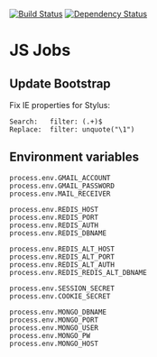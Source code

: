 [![Build Status](https://travis-ci.org/robertkowalski/javascriptjob.de.png?branch=master)](https://travis-ci.org/robertkowalski/javascriptjob.de) [![Dependency Status](https://david-dm.org/robertkowalski/javascriptjob.de.png)](https://david-dm.org/robertkowalski/javascriptjob.de)


# JS Jobs

## Update Bootstrap

Fix IE properties for Stylus:

```
Search:   filter: (.+)$
Replace:  filter: unquote("\1")
```

## Environment variables

```
process.env.GMAIL_ACCOUNT
process.env.GMAIL_PASSWORD
process.env.MAIL_RECEIVER

process.env.REDIS_HOST
process.env.REDIS_PORT
process.env.REDIS_AUTH
process.env.REDIS_DBNAME

process.env.REDIS_ALT_HOST
process.env.REDIS_ALT_PORT
process.env.REDIS_ALT_AUTH
process.env.REDIS_REDIS_ALT_DBNAME

process.env.SESSION_SECRET
process.env.COOKIE_SECRET

process.env.MONGO_DBNAME
process.env.MONGO_PORT
process.env.MONGO_USER
process.env.MONGO_PW
process.env.MONGO_HOST
```